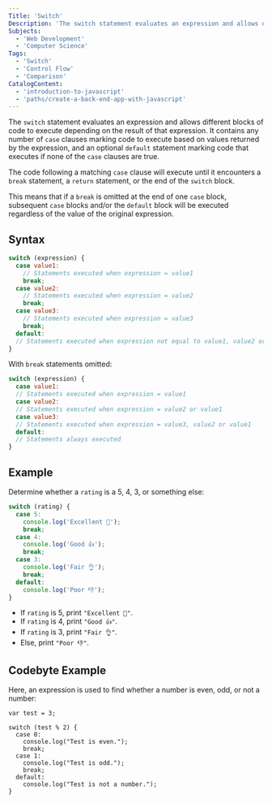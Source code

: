 ```yaml
---
Title: 'Switch'
Description: 'The switch statement evaluates an expression and allows different blocks of code to execute depending on the result of that expression. It contains any number of case clauses marking code to execute based on values returned by the expression, and an optional default statement marking code that executes if none of the case clauses are true. The code following a matching case clause will execute until it encounters a break statement, a return statement, or the end of the switch block. This means that if a break is omitted at the end of one case block, subsequent case blocks and/or the default block will be executed regardless of the value of the original expression. javascript switch (expression) { case value1: // Statements executed when expression = value1'
Subjects:
  - 'Web Development'
  - 'Computer Science'
Tags:
  - 'Switch'
  - 'Control Flow'
  - 'Comparison'
CatalogContent:
  - 'introduction-to-javascript'
  - 'paths/create-a-back-end-app-with-javascript'
---
```


The `switch` statement evaluates an expression and allows different blocks of code to execute depending on the result of that expression. It contains any number of `case` clauses marking code to execute based on values returned by the expression, and an optional `default` statement marking code that executes if none of the `case` clauses are true.

The code following a matching `case` clause will execute until it encounters a `break` statement, a `return` statement, or the end of the `switch` block.

This means that if a `break` is omitted at the end of one `case` block, subsequent `case` blocks and/or the `default` block will be executed regardless of the value of the original expression.

## Syntax

```javascript
switch (expression) {
  case value1:
    // Statements executed when expression = value1
    break;
  case value2:
    // Statements executed when expression = value2
    break;
  case value3:
    // Statements executed when expression = value3
    break;
  default:
  // Statements executed when expression not equal to value1, value2 or value3
}
```

With `break` statements omitted:

```javascript
switch (expression) {
  case value1:
  // Statements executed when expression = value1
  case value2:
  // Statements executed when expression = value2 or value1
  case value3:
  // Statements executed when expression = value3, value2 or value1
  default:
  // Statements always executed
}
```

## Example

Determine whether a `rating` is a 5, 4, 3, or something else:

```js
switch (rating) {
  case 5:
    console.log('Excellent 👏');
    break;
  case 4:
    console.log('Good 👍');
    break;
  case 3:
    console.log('Fair 👌');
    break;
  default:
    console.log('Poor 👎');
}
```

- If `rating` is 5, print `"Excellent 👏"`.
- If `rating` is 4, print `"Good 👍"`.
- If `rating` is 3, print `"Fair 👌"`.
- Else, print `"Poor 👎"`.

## Codebyte Example

Here, an expression is used to find whether a number is even, odd, or not a number:

```codebyte/js
var test = 3;

switch (test % 2) {
  case 0:
    console.log("Test is even.");
    break;
  case 1:
    console.log("Test is odd.");
    break;
  default:
    console.log("Test is not a number.");
}
```
